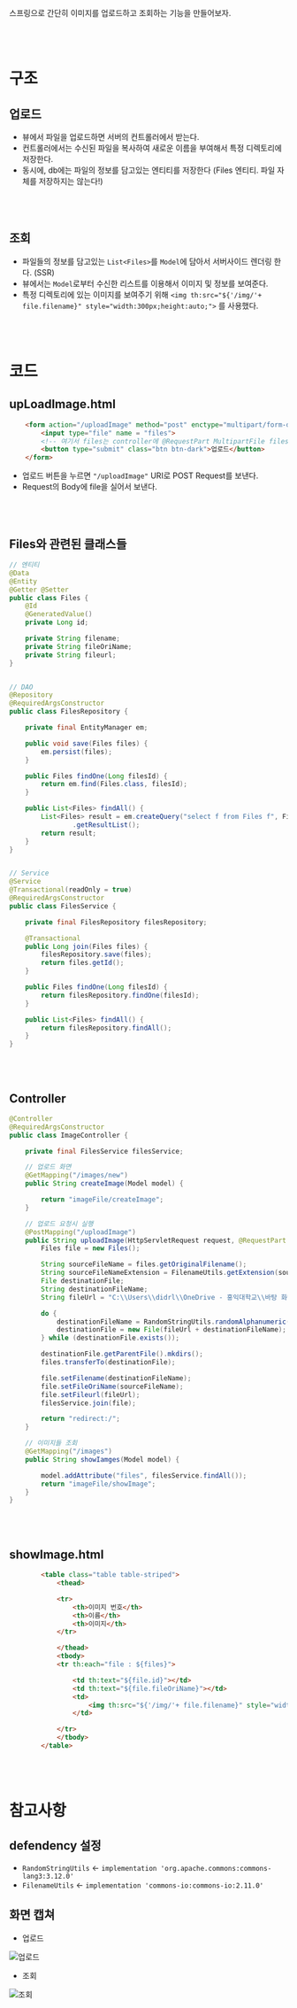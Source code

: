 스프링으로 간단히 이미지를 업로드하고 조회하는 기능을 만들어보자.

<br>
<br>

# 구조

## 업로드

- 뷰에서 파일을 업로드하면 서버의 컨트롤러에서 받는다.
- 컨트롤러에서는 수신된 파일을 복사하여 새로운 이름을 부여해서 특정 디렉토리에 저장한다.
- 동시에, db에는 파일의 정보를 담고있는 엔티티를 저장한다 (Files 엔티티. 파일 자체를 저장하지는 않는다!) 

<br>
<br>


## 조회

-  파일들의 정보를 담고있는 `List<Files>`를 `Model`에 담아서 서버사이드 렌더링 한다. (SSR)
- 뷰에서는 `Model`로부터 수신한 리스트를 이용해서 이미지 및 정보를 보여준다.
- 특정 디렉토리에 있는 이미지를 보여주기 위해  `<img th:src="${'/img/'+ file.filename}" style="width:300px;height:auto;">` 를 사용했다.

<br>
<br>


# 코드

## upLoadImage.html

```html
    <form action="/uploadImage" method="post" enctype="multipart/form-data">
        <input type="file" name = "files">
        <!-- 여기서 files는 controller에 @RequestPart MultipartFile files -->
        <button type="submit" class="btn btn-dark">업로드</button>
    </form>
```

- 업로드 버튼을 누르면 `"/uploadImage"` URI로 POST Request를 보낸다.
- Request의 Body에 file을 실어서 보낸다.

<br>
<br>


## Files와 관련된 클래스들

```java
// 엔티티
@Data
@Entity
@Getter @Setter
public class Files {
    @Id
    @GeneratedValue()
    private Long id;

    private String filename;
    private String fileOriName;
    private String fileurl;
}


// DAO
@Repository
@RequiredArgsConstructor
public class FilesRepository {

    private final EntityManager em;

    public void save(Files files) {
        em.persist(files);
    }

    public Files findOne(Long filesId) {
        return em.find(Files.class, filesId);
    }

    public List<Files> findAll() {
        List<Files> result = em.createQuery("select f from Files f", Files.class)
                .getResultList();
        return result;
    }
}


// Service
@Service
@Transactional(readOnly = true)
@RequiredArgsConstructor
public class FilesService {

    private final FilesRepository filesRepository;

    @Transactional
    public Long join(Files files) {
        filesRepository.save(files);
        return files.getId();
    }

    public Files findOne(Long filesId) {
        return filesRepository.findOne(filesId);
    }

    public List<Files> findAll() {
        return filesRepository.findAll();
    }
}
```

<br>
<br>



## Controller

```java
@Controller
@RequiredArgsConstructor
public class ImageController {

    private final FilesService filesService;

    // 업로드 화면
    @GetMapping("/images/new")
    public String createImage(Model model) {

        return "imageFile/createImage";
    }

    // 업로드 요청시 실행
    @PostMapping("/uploadImage")
    public String uploadImage(HttpServletRequest request, @RequestPart MultipartFile files) throws Exception{
        Files file = new Files();

        String sourceFileName = files.getOriginalFilename();
        String sourceFileNameExtension = FilenameUtils.getExtension(sourceFileName).toLowerCase();
        File destinationFile;
        String destinationFileName;
        String fileUrl = "C:\\Users\\didrl\\OneDrive - 홍익대학교\\바탕 화면\\board\\src\\main\\resources\\static\\img\\";

        do {
            destinationFileName = RandomStringUtils.randomAlphanumeric(32) + "." + sourceFileNameExtension;
            destinationFile = new File(fileUrl + destinationFileName);
        } while (destinationFile.exists());

        destinationFile.getParentFile().mkdirs();
        files.transferTo(destinationFile);

        file.setFilename(destinationFileName);
        file.setFileOriName(sourceFileName);
        file.setFileurl(fileUrl);
        filesService.join(file);

        return "redirect:/";
    }

    // 이미지들 조회
    @GetMapping("/images")
    public String showIamges(Model model) {

        model.addAttribute("files", filesService.findAll());
        return "imageFile/showImage";
    }
}
```

<br>
<br>


## showImage.html

```html
        <table class="table table-striped">
            <thead>

            <tr>
                <th>이미지 번호</th>
                <th>이름</th>
                <th>이미지</th>
            </tr>

            </thead>
            <tbody>
            <tr th:each="file : ${files}">

                <td th:text="${file.id}"></td>
                <td th:text="${file.fileOriName}"></td>
                <td>
                    <img th:src="${'/img/'+ file.filename}" style="width:300px;height:auto;">
                </td>

            </tr>
            </tbody>
        </table>
```

<br>
<br>


# 참고사항

## defendency 설정

- `RandomStringUtils`  <- `implementation 'org.apache.commons:commons-lang3:3.12.0'`
- `FilenameUtils`  <-  `implementation 'commons-io:commons-io:2.11.0'`

## 화면 캡쳐

- 업로드

![업로드](https://user-images.githubusercontent.com/97036481/183282297-2ee7f2ab-ee51-4f02-8a3a-07aa7791cab1.png)

- 조회

![조회](https://user-images.githubusercontent.com/97036481/183282303-abec6e95-e2e0-4b19-a766-7f13f8520348.png)


